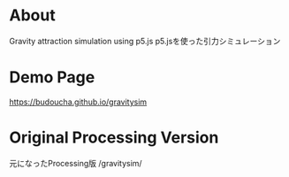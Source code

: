 # About
Gravity attraction simulation using p5.js 
p5.jsを使った引力シミュレーション

# Demo Page
https://budoucha.github.io/gravitysim

# Original Processing Version
元になったProcessing版
/gravitysim/
